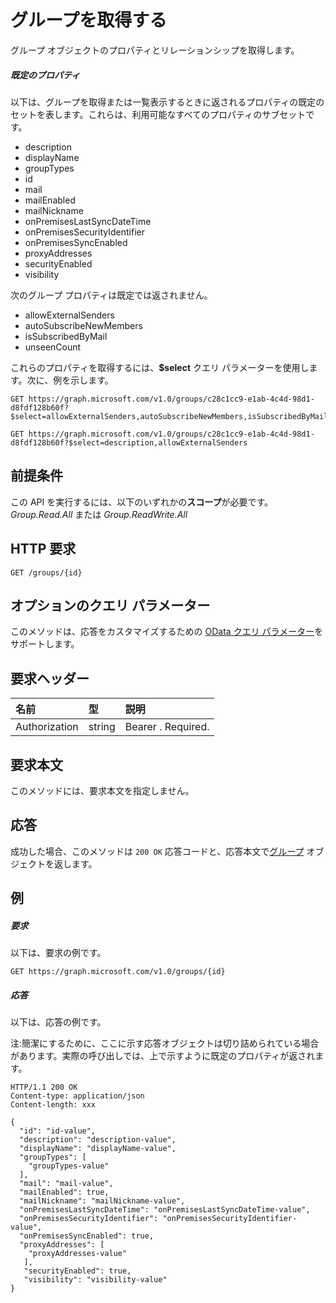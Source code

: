 # <a name="get-group"></a>グループを取得する

グループ オブジェクトのプロパティとリレーションシップを取得します。

##### <a name="default-properties"></a>既定のプロパティ

以下は、グループを取得または一覧表示するときに返されるプロパティの既定のセットを表します。これらは、利用可能なすべてのプロパティのサブセットです。 

* description
* displayName
* groupTypes
* id
* mail
* mailEnabled
* mailNickname
* onPremisesLastSyncDateTime
* onPremisesSecurityIdentifier
* onPremisesSyncEnabled
* proxyAddresses
* securityEnabled
* visibility

次のグループ プロパティは既定では返されません。

* allowExternalSenders
* autoSubscribeNewMembers
* isSubscribedByMail
* unseenCount

これらのプロパティを取得するには、**$select** クエリ パラメーターを使用します。次に、例を示します。 

<!-- { "blockType": "ignored" } -->
```http
GET https://graph.microsoft.com/v1.0/groups/c28c1cc9-e1ab-4c4d-98d1-d8fdf128b60f?$select=allowExternalSenders,autoSubscribeNewMembers,isSubscribedByMail,unseenCount

GET https://graph.microsoft.com/v1.0/groups/c28c1cc9-e1ab-4c4d-98d1-d8fdf128b60f?$select=description,allowExternalSenders
```


## <a name="prerequisites"></a>前提条件
この API を実行するには、以下のいずれかの**スコープ**が必要です。*Group.Read.All* または *Group.ReadWrite.All*
## <a name="http-request"></a>HTTP 要求
<!-- { "blockType": "ignored" } -->
```http
GET /groups/{id}
```
## <a name="optional-query-parameters"></a>オプションのクエリ パラメーター
このメソッドは、応答をカスタマイズするための [OData クエリ パラメーター](http://developer.microsoft.com/en-us/graph/docs/overview/query_parameters)をサポートします。
## <a name="request-headers"></a>要求ヘッダー
| 名前       | 型 | 説明|
|:-----------|:------|:----------|
| Authorization  | string  | Bearer <token>. Required. |

## <a name="request-body"></a>要求本文
このメソッドには、要求本文を指定しません。
## <a name="response"></a>応答
成功した場合、このメソッドは `200 OK` 応答コードと、応答本文で[グループ](../resources/group.md) オブジェクトを返します。
## <a name="example"></a>例
##### <a name="request"></a>要求
以下は、要求の例です。
<!-- {
  "blockType": "request",
  "name": "get_group"
}-->
```http
GET https://graph.microsoft.com/v1.0/groups/{id}
```
##### <a name="response"></a>応答
以下は、応答の例です。

注:簡潔にするために、ここに示す応答オブジェクトは切り詰められている場合があります。実際の呼び出しでは、上で示すように既定のプロパティが返されます。
<!-- {
  "blockType": "response",
  "truncated": true,
  "@odata.type": "microsoft.graph.group"
} -->
```http
HTTP/1.1 200 OK
Content-type: application/json
Content-length: xxx

{
  "id": "id-value",
  "description": "description-value",
  "displayName": "displayName-value",
  "groupTypes": [
    "groupTypes-value"
  ],
  "mail": "mail-value",
  "mailEnabled": true,
  "mailNickname": "mailNickname-value",
  "onPremisesLastSyncDateTime": "onPremisesLastSyncDateTime-value",
  "onPremisesSecurityIdentifier": "onPremisesSecurityIdentifier-value",
  "onPremisesSyncEnabled": true,
  "proxyAddresses": [
    "proxyAddresses-value"
   ],
   "securityEnabled": true,
   "visibility": "visibility-value"
}
```

<!-- uuid: 8fcb5dbc-d5aa-4681-8e31-b001d5168d79
2015-10-25 14:57:30 UTC -->
<!-- {
  "type": "#page.annotation",
  "description": "Get group",
  "keywords": "",
  "section": "documentation",
  "tocPath": ""
}-->
